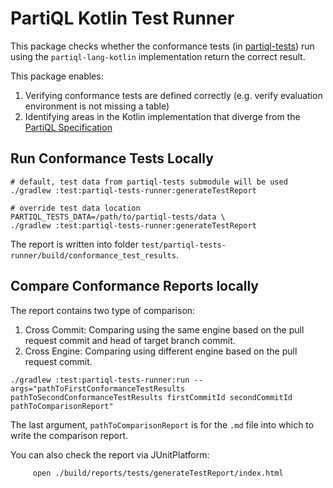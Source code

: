 # PartiQL Kotlin Test Runner

This package checks whether the conformance tests (in [partiql-tests](https://github.com/partiql/partiql-tests)) run 
using the `partiql-lang-kotlin` implementation return the correct result.

This package enables:
1. Verifying conformance tests are defined correctly (e.g. verify evaluation environment is not missing a table)
2. Identifying areas in the Kotlin implementation that diverge from the [PartiQL Specification](https://partiql.org/assets/PartiQL-Specification.pdf)


## Run Conformance Tests Locally

```shell
# default, test data from partiql-tests submodule will be used
./gradlew :test:partiql-tests-runner:generateTestReport  

# override test data location
PARTIQL_TESTS_DATA=/path/to/partiql-tests/data \
./gradlew :test:partiql-tests-runner:generateTestReport  
```
The report is written into folder `test/partiql-tests-runner/build/conformance_test_results`.

## Compare Conformance Reports locally
The report contains two type of comparison: 
1. Cross Commit: Comparing using the same engine based on the pull request commit and head of target branch commit. 
2. Cross Engine: Comparing using different engine based on the pull request commit. 

```shell
./gradlew :test:partiql-tests-runner:run --args="pathToFirstConformanceTestResults pathToSecondConformanceTestResults firstCommitId secondCommitId pathToComparisonReport"
```
The last argument, `pathToComparisonReport` is for the `.md` file into which to write the comparison report.

You can also check the report via JUnitPlatform:

```shell
     open ./build/reports/tests/generateTestReport/index.html
```